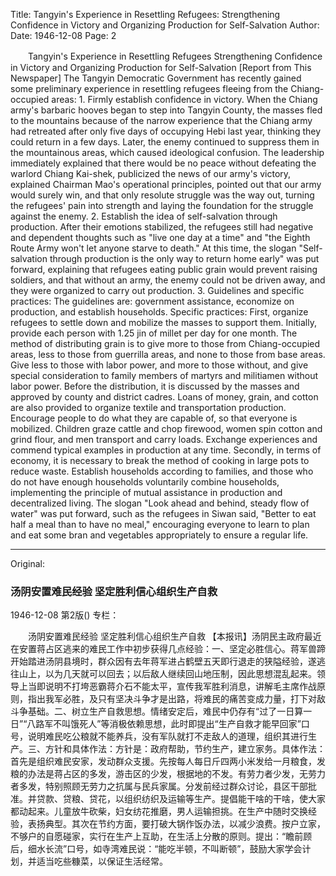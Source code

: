 Title: Tangyin's Experience in Resettling Refugees: Strengthening Confidence in Victory and Organizing Production for Self-Salvation
Author: 
Date: 1946-12-08
Page: 2

　　Tangyin's Experience in Resettling Refugees
    Strengthening Confidence in Victory and Organizing Production for Self-Salvation
    [Report from This Newspaper] The Tangyin Democratic Government has recently gained some preliminary experience in resettling refugees fleeing from the Chiang-occupied areas: 1. Firmly establish confidence in victory. When the Chiang army's barbaric hooves began to step into Tangyin County, the masses fled to the mountains because of the narrow experience that the Chiang army had retreated after only five days of occupying Hebi last year, thinking they could return in a few days. Later, the enemy continued to suppress them in the mountainous areas, which caused ideological confusion. The leadership immediately explained that there would be no peace without defeating the warlord Chiang Kai-shek, publicized the news of our army's victory, explained Chairman Mao's operational principles, pointed out that our army would surely win, and that only resolute struggle was the way out, turning the refugees' pain into strength and laying the foundation for the struggle against the enemy. 2. Establish the idea of self-salvation through production. After their emotions stabilized, the refugees still had negative and dependent thoughts such as "live one day at a time" and "the Eighth Route Army won't let anyone starve to death." At this time, the slogan "Self-salvation through production is the only way to return home early" was put forward, explaining that refugees eating public grain would prevent raising soldiers, and that without an army, the enemy could not be driven away, and they were organized to carry out production. 3. Guidelines and specific practices: The guidelines are: government assistance, economize on production, and establish households. Specific practices: First, organize refugees to settle down and mobilize the masses to support them. Initially, provide each person with 1.25 jin of millet per day for one month. The method of distributing grain is to give more to those from Chiang-occupied areas, less to those from guerrilla areas, and none to those from base areas. Give less to those with labor power, and more to those without, and give special consideration to family members of martyrs and militiamen without labor power. Before the distribution, it is discussed by the masses and approved by county and district cadres. Loans of money, grain, and cotton are also provided to organize textile and transportation production. Encourage people to do what they are capable of, so that everyone is mobilized. Children graze cattle and chop firewood, women spin cotton and grind flour, and men transport and carry loads. Exchange experiences and commend typical examples in production at any time. Secondly, in terms of economy, it is necessary to break the method of cooking in large pots to reduce waste. Establish households according to families, and those who do not have enough households voluntarily combine households, implementing the principle of mutual assistance in production and decentralized living. The slogan "Look ahead and behind, steady flow of water" was put forward, such as the refugees in Siwan said, "Better to eat half a meal than to have no meal," encouraging everyone to learn to plan and eat some bran and vegetables appropriately to ensure a regular life.



<hr /> 

Original: 


### 汤阴安置难民经验  坚定胜利信心组织生产自救

1946-12-08
第2版()
专栏：

　　汤阴安置难民经验
    坚定胜利信心组织生产自救
    【本报讯】汤阴民主政府最近在安置蒋占区逃来的难民工作中初步获得几点经验：一、坚定必胜信心。蒋军兽蹄开始踏进汤阴县境时，群众因有去年蒋军进占鹤壁五天即行退走的狭隘经验，遂逃往山上，以为几天就可以回去；以后敌人继续回山地压制，因此思想混乱起来。领导上当即说明不打垮恶霸蒋介石不能太平，宣传我军胜利消息，讲解毛主席作战原则，指出我军必胜，及只有坚决斗争才是出路，将难民的痛苦变成力量，打下对敌斗争基础。二、树立生产自救思想。情绪安定后，难民中仍存有“过了一日算一日”“八路军不叫饿死人”等消极依赖思想，此时即提出“生产自救才能早回家”口号，说明难民吃公粮就不能养兵，没有军队就打不走敌人的道理，组织其进行生产。三、方针和具体作法：方针是：政府帮助，节约生产，建立家务。具体作法：首先是组织难民安家，发动群众支援。先按每人每日斤四两小米发给一月粮食，发粮的办法是蒋占区的多发，游击区的少发，根据地的不发。有劳力者少发，无劳力者多发，特别照顾无劳力之抗属与民兵家属。分发前经过群众讨论，县区干部批准。并贷款、贷粮、贷花，以组织纺织及运输等生产。提倡能干啥的干啥，使大家都动起来。儿童放牛砍柴，妇女纺花推磨，男人运输担挑。在生产中随时交换经验，表扬典型。其次在节约方面，要打破大锅作饭办法，以减少浪费。按户立家，不够户的自愿碰家，实行在生产上互助，在生活上分散的原则。提出：“瞻前顾后，细水长流”口号，如寺湾难民说：“能吃半顿，不叫断顿”，鼓励大家学会计划，并适当吃些糠菜，以保证生活经常。
